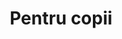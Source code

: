 ---
title: "Pentru copii"
image: "/pentru-copii.svg"
category: Pentru copii
layout: category
tag: "De purtat"
---